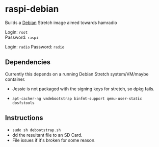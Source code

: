 raspi-debian
============
Builds a [Debian](http://debian.org/) Stretch image aimed towards
hamradio

Login: `root`  
Password: `raspi`

Login: `radio`
Password: `radio`

Dependencies
------------

Currently this depends on a running Debian Stretch system/VM/maybe container.
  -  Jessie is not packaged with the signing keys for stretch, so dpkg fails.

 * `apt-cacher-ng vmdebootstrap binfmt-support qemu-user-static dosfstools`

Instructions
------------

  * `sudo sh debootstrap.sh` 
  * dd the resultant file to an SD Card.
  * File issues if it's broken for some reason.
